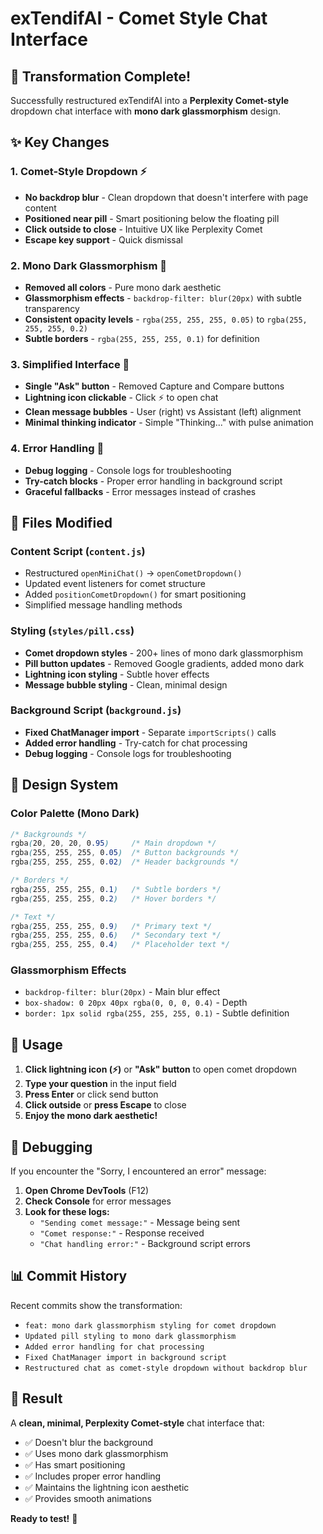 # exTendifAI - Comet Style Chat Interface

## 🚀 **Transformation Complete!**

Successfully restructured exTendifAI into a **Perplexity Comet-style** dropdown chat interface with **mono dark glassmorphism** design.

## ✨ **Key Changes**

### **1. Comet-Style Dropdown** ⚡
- **No backdrop blur** - Clean dropdown that doesn't interfere with page content
- **Positioned near pill** - Smart positioning below the floating pill
- **Click outside to close** - Intuitive UX like Perplexity Comet
- **Escape key support** - Quick dismissal

### **2. Mono Dark Glassmorphism** 🎨
- **Removed all colors** - Pure mono dark aesthetic
- **Glassmorphism effects** - `backdrop-filter: blur(20px)` with subtle transparency
- **Consistent opacity levels** - `rgba(255, 255, 255, 0.05)` to `rgba(255, 255, 255, 0.2)`
- **Subtle borders** - `rgba(255, 255, 255, 0.1)` for definition

### **3. Simplified Interface** 🎯
- **Single "Ask" button** - Removed Capture and Compare buttons
- **Lightning icon clickable** - Click ⚡ to open chat
- **Clean message bubbles** - User (right) vs Assistant (left) alignment
- **Minimal thinking indicator** - Simple "Thinking..." with pulse animation

### **4. Error Handling** 🔧
- **Debug logging** - Console logs for troubleshooting
- **Try-catch blocks** - Proper error handling in background script
- **Graceful fallbacks** - Error messages instead of crashes

## 📁 **Files Modified**

### **Content Script (`content.js`)**
- Restructured `openMiniChat()` → `openCometDropdown()`
- Updated event listeners for comet structure
- Added `positionCometDropdown()` for smart positioning
- Simplified message handling methods

### **Styling (`styles/pill.css`)**
- **Comet dropdown styles** - 200+ lines of mono dark glassmorphism
- **Pill button updates** - Removed Google gradients, added mono dark
- **Lightning icon styling** - Subtle hover effects
- **Message bubble styling** - Clean, minimal design

### **Background Script (`background.js`)**
- **Fixed ChatManager import** - Separate `importScripts()` calls
- **Added error handling** - Try-catch for chat processing
- **Debug logging** - Console logs for troubleshooting

## 🎨 **Design System**

### **Color Palette (Mono Dark)**
```css
/* Backgrounds */
rgba(20, 20, 20, 0.95)     /* Main dropdown */
rgba(255, 255, 255, 0.05)  /* Button backgrounds */
rgba(255, 255, 255, 0.02)  /* Header backgrounds */

/* Borders */
rgba(255, 255, 255, 0.1)   /* Subtle borders */
rgba(255, 255, 255, 0.2)   /* Hover borders */

/* Text */
rgba(255, 255, 255, 0.9)   /* Primary text */
rgba(255, 255, 255, 0.6)   /* Secondary text */
rgba(255, 255, 255, 0.4)   /* Placeholder text */
```

### **Glassmorphism Effects**
- `backdrop-filter: blur(20px)` - Main blur effect
- `box-shadow: 0 20px 40px rgba(0, 0, 0, 0.4)` - Depth
- `border: 1px solid rgba(255, 255, 255, 0.1)` - Subtle definition

## 🚀 **Usage**

1. **Click lightning icon (⚡)** or **"Ask" button** to open comet dropdown
2. **Type your question** in the input field
3. **Press Enter** or click send button
4. **Click outside** or **press Escape** to close
5. **Enjoy the mono dark aesthetic!**

## 🔧 **Debugging**

If you encounter the "Sorry, I encountered an error" message:

1. **Open Chrome DevTools** (F12)
2. **Check Console** for error messages
3. **Look for these logs:**
   - `"Sending comet message:"` - Message being sent
   - `"Comet response:"` - Response received
   - `"Chat handling error:"` - Background script errors

## 📊 **Commit History**

Recent commits show the transformation:
- `feat: mono dark glassmorphism styling for comet dropdown`
- `Updated pill styling to mono dark glassmorphism`
- `Added error handling for chat processing`
- `Fixed ChatManager import in background script`
- `Restructured chat as comet-style dropdown without backdrop blur`

## 🎯 **Result**

A **clean, minimal, Perplexity Comet-style** chat interface that:
- ✅ Doesn't blur the background
- ✅ Uses mono dark glassmorphism
- ✅ Has smart positioning
- ✅ Includes proper error handling
- ✅ Maintains the lightning icon aesthetic
- ✅ Provides smooth animations

**Ready to test!** 🚀

